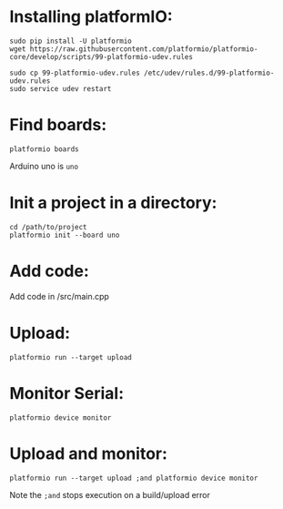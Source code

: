 # Installing platformIO:
```
sudo pip install -U platformio
wget https://raw.githubusercontent.com/platformio/platformio-core/develop/scripts/99-platformio-udev.rules

sudo cp 99-platformio-udev.rules /etc/udev/rules.d/99-platformio-udev.rules
sudo service udev restart
```

# Find boards:
```
platformio boards
```
Arduino uno is ```uno```

# Init a project in a directory:
```
cd /path/to/project
platformio init --board uno
```

# Add code:
Add code in /src/main.cpp

# Upload:
```
platformio run --target upload
```

# Monitor Serial:
```
platformio device monitor
```

# Upload and monitor:
```
platformio run --target upload ;and platformio device monitor
```
Note the ```;and``` stops execution on a build/upload error

